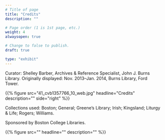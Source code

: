 ```yaml
---
# Title of page
title: "Credits"
description: ""

# Page order (1 is 1st page, etc.)
weight: 4
alwaysopen: true

# Change to false to publish.
draft: true

type: "exhibit"
---
```


Curator: Shelley Barber, Archives & Reference Specialist, John J. Burns Library.
Originally displayed: Nov. 2013–Jan. 2014, Burns Library, Ford Tower.

{{% figure src="41_cvb1357766_10_web.jpg"
           headline="Credits" 
           description="" 
           side="right" %}}

Collections used: Boston; General; Greene’s Library; Irish; Kingsland; Liturgy & Life; Rogers; Williams.

Sponsored by Boston College Libraries.

{{% figure src=""
           headline="" 
           description="" %}}





